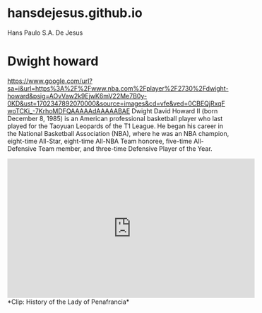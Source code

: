# hansdejesus.github.io
Hans Paulo S.A. De Jesus

# Dwight howard
https://www.google.com/url?sa=i&url=https%3A%2F%2Fwww.nba.com%2Fplayer%2F2730%2Fdwight-howard&psig=AOvVaw2k9EjwK6mV22Me7B0y-0KD&ust=1702347892070000&source=images&cd=vfe&ved=0CBEQjRxqFwoTCKi_-7KrhoMDFQAAAAAdAAAAABAE
Dwight David Howard II (born December 8, 1985) is an American professional basketball player who last played for the Taoyuan Leopards of the T1 League. He began his career in the National Basketball Association (NBA), where he was an NBA champion, eight-time All-Star, eight-time All-NBA Team honoree, five-time All-Defensive Team member, and three-time Defensive Player of the Year.

<iframe width="560" height="315" src="https://www.youtube.com/embed/2vcnN4rPsM4?si=KIhOkItmcZMQt8o" title="YouTube video player" frameborder="0" allow="accelerometer; autoplay; clipboardwrite; encrypted-media; gyroscope; picture-in-picture; web-share" allowfullscreen></iframe>
*Clip: History of the Lady of Penafrancia*
